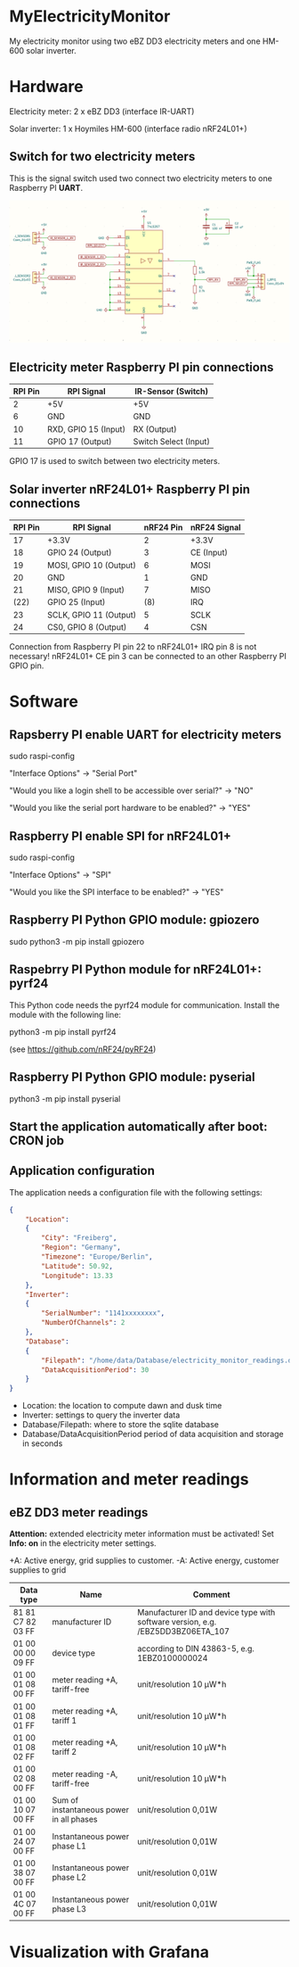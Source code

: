 # MyElectricityMonitor

My electricity monitor using two eBZ DD3 electricity meters and one HM-600 solar inverter.

# Hardware

Electricity meter:
2 x eBZ DD3             (interface IR-UART)

Solar inverter:
1 x Hoymiles HM-600     (interface radio nRF24L01+)

## Switch for two electricity meters

This is the signal switch used two connect two electricity meters to one Raspberry PI **UART**.

![Electricity meter signal switch circuit](TwoEnergyMetersSwitch.png)

## Electricity meter Raspberry PI pin connections

| RPI Pin | RPI Signal           | IR-Sensor (Switch)    |
| ------- | -------------------- | --------------------- |
| 2       | +5V                  | +5V                   |
| 6       | GND                  | GND                   |
| 10      | RXD, GPIO 15 (Input) | RX (Output)           |
| 11      | GPIO 17 (Output)     | Switch Select (Input) |

GPIO 17 is used to switch between two electricity meters.

## Solar inverter nRF24L01+ Raspberry PI pin connections

| RPI Pin | RPI Signal              | nRF24 Pin | nRF24 Signal |
| ------- | ----------------------- | --------- | ------------ |
| 17      | +3.3V                   | 2         | +3.3V        |
| 18      | GPIO 24 (Output)        | 3         | CE (Input)   |
| 19      | MOSI, GPIO 10 (Output)  | 6         | MOSI         |
| 20      | GND                     | 1         | GND          |
| 21      | MISO, GPIO 9 (Input)    | 7         | MISO         |
| (22)    | GPIO 25 (Input)         | (8)       | IRQ          |
| 23      | SCLK, GPIO 11 (Output)  | 5         | SCLK         |
| 24      | CS0, GPIO 8 (Output)    | 4         | CSN          |

Connection from Raspberry PI pin 22 to nRF24L01+ IRQ pin 8 is not necessary!
nRF24L01+ CE pin 3 can be connected to an other Raspberry PI GPIO pin.

# Software

## Rapsberry PI enable UART for electricity meters

sudo raspi-config

"Interface Options" -> "Serial Port"

"Would you like a login shell to be accessible over serial?" -> "NO"

"Would you like the serial port hardware to be enabled?" -> "YES"

## Raspberry PI enable SPI for nRF24L01+

sudo raspi-config

"Interface Options" -> "SPI"

"Would you like the SPI interface to be enabled?" -> "YES"

## Raspberry PI Python GPIO module: gpiozero

sudo python3 -m pip install gpiozero

## Raspebrry PI Python module for nRF24L01+: pyrf24

This Python code needs the pyrf24 module for communication. Install the module with the following line:

python3 -m pip install pyrf24

(see https://github.com/nRF24/pyRF24)

## Raspberry PI Python GPIO module: pyserial

python3 -m pip install pyserial

## Start the application automatically after boot: CRON job

## Application configuration

The application needs a configuration file with the following settings:

```json
{
    "Location":
    {
        "City": "Freiberg",
        "Region": "Germany",
        "Timezone": "Europe/Berlin",
        "Latitude": 50.92,
        "Longitude": 13.33
    },
    "Inverter":
    {
        "SerialNumber": "1141xxxxxxxx",
        "NumberOfChannels": 2
    },
    "Database":
    {
        "Filepath": "/home/data/Database/electricity_monitor_readings.db",
        "DataAcquisitionPeriod": 30
    }
}
```

- Location: the location to compute dawn and dusk time
- Inverter: settings to query the inverter data
- Database/Filepath: where to store the sqlite database
- Database/DataAcquisitionPeriod period of data acquisition and storage in seconds

# Information and meter readings

## eBZ DD3 meter readings

**Attention:** extended electricity meter information must be activated!
Set **Info: on** in the electricity meter settings.

+A: Active energy, grid supplies to customer.
-A: Active energy, customer supplies to grid

| Data type         | Name                           | Comment                                       |
|-------------------|--------------------------------|-----------------------------------------------|
| 81 81 C7 82 03 FF | manufacturer ID                | Manufacturer ID and device type with software version, e.g. /EBZ5DD3BZ06ETA_107 |
| 01 00 00 00 09 FF | device type                    | according to DIN 43863-5, e.g. 1EBZ0100000024 |
| 01 00 01 08 00 FF | meter reading +A, tariff-free  | unit/resolution 10 μW*h                       |
| 01 00 01 08 01 FF | meter reading +A, tariff 1     | unit/resolution 10 μW*h                       |
| 01 00 01 08 02 FF | meter reading +A, tariff 2     | unit/resolution 10 μW*h                       |
| 01 00 02 08 00 FF | meter reading -A, tariff-free  | unit/resolution 10 μW*h                       |
| 01 00 10 07 00 FF | Sum of instantaneous power in all phases | unit/resolution 0,01W               |
| 01 00 24 07 00 FF | Instantaneous power phase L1   | unit/resolution 0,01W                         |
| 01 00 38 07 00 FF | Instantaneous power phase L2   | unit/resolution 0,01W                         |
| 01 00 4C 07 00 FF | Instantaneous power phase L3   | unit/resolution 0,01W                         |

# Visualization with Grafana


